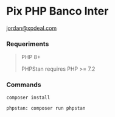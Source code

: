 # Pix PHP Banco Inter

jordan@xpdeal.com

### Requeriments

> PHP 8+
> 
> PHPStan requires PHP >= 7.2

### Commands
``` composer install ```

``` phpstan: composer run phpstan ```